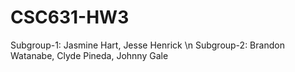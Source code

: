 # CSC631-HW3
Subgroup-1: Jasmine Hart, Jesse Henrick \n
Subgroup-2: Brandon Watanabe, Clyde Pineda, Johnny Gale
